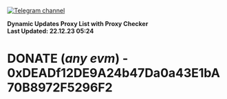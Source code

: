[![Telegram channel](https://img.shields.io/endpoint?url=https://runkit.io/damiankrawczyk/telegram-badge/branches/master?url=https://t.me/n4z4v0d)](https://t.me/n4z4v0d) 

**Dynamic Updates Proxy List with Proxy Checker**  
**Last Updated: 22.12.23 05:24**

# DONATE (_any evm_) - 0xDEADf12DE9A24b47Da0a43E1bA70B8972F5296F2
